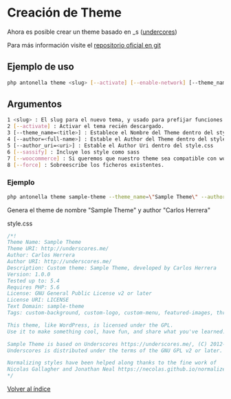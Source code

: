 # Creación de Theme

Ahora es posible crear un theme basado en _s ([undercores](https://developer.wordpress.org/cli/commands/scaffold/_s/))

Para más información visite el [repositorio oficial en git](https://github.com/automattic/_s)

## Ejemplo de uso

```bash
php antonella theme <slug> [--activate] [--enable-network] [--theme_name=<title>] [--author=<full-name>] [--author_uri=<uri>] [--sassify] [--woocommerce] [--force]
```

## Argumentos

```bash
1 <slug> : El slug para el nuevo tema, y usado para prefijar funciones ( para evitar conflictos ).
2 [--activate] : Activar el tema recién descargado.
3 [--theme_name=<title>] : Establece el Nombre del Theme dentro del style.css
4 [--author=<full-name>] : Estable el Author del Theme dentro del style.css
5 [--author_uri=<uri>] : Estable el Author Uri dentro del style.css
6 [--sassify] : Incluye los style como sass
7 [--woocommerce] : Si queremos que nuestro theme sea compatible con woocommerce
8 [--force] : Sobreescribe los ficheros existentes.
```

### Ejemplo

```bash
php antonella theme sample-theme --theme_name=\"Sample Theme\" --author=\"Carlos Herrera\" 
```

Genera el theme de nombre "Sample Theme" y author "Carlos Herrera"

style.css

```css
/*!
Theme Name: Sample Theme
Theme URI: http://underscores.me/
Author: Carlos Herrera
Author URI: http://underscores.me/
Description: Custom theme: Sample Theme, developed by Carlos Herrera
Version: 1.0.0
Tested up to: 5.4
Requires PHP: 5.6
License: GNU General Public License v2 or later
License URI: LICENSE
Text Domain: sample-theme
Tags: custom-background, custom-logo, custom-menu, featured-images, threaded-comments, translation-ready

This theme, like WordPress, is licensed under the GPL.
Use it to make something cool, have fun, and share what you've learned.

Sample Theme is based on Underscores https://underscores.me/, (C) 2012-2020 Automattic, Inc.
Underscores is distributed under the terms of the GNU GPL v2 or later.

Normalizing styles have been helped along thanks to the fine work of
Nicolas Gallagher and Jonathan Neal https://necolas.github.io/normalize.css/
*/
```
 
[Volver al índice](https://github.com/d3turnes/antonella-framework-for-wp/tree/1.8/docs/readme.md)